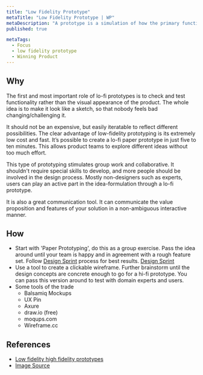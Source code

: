 ```yaml
---
title: "Low Fidelity Prototype"
metaTitle: "Low Fidelity Prototype | WP"
metaDescription: "A prototype is a simulation of how the primary functionality of the product will work. It allows product teams to initiate discussion with other stakeholders such as domain experts, potential users, decision makers, etc. Low-fidelity (lo-fi) prototyping is a quick and easy way to translate high-level design concepts into tangible and testable artifacts. Should not be so concrete and should NOT look like a finished product."
published: true

metaTags:
  - Focus
  - low fidelity prototype
  - Winning Product
---
```


## Why

The first and most important role of lo-fi prototypes is to check and test functionality rather than the visual appearance of the product. The whole idea is to make it look like a sketch, so that nobody feels bad changing/challenging it.

It should not be an expensive, but easily iteratable to reflect different possibilities. The clear advantage of low-fidelity prototyping is its extremely low cost and fast. It’s possible to create a lo-fi paper prototype in just five to ten minutes. This allows product teams to explore different ideas without too much effort.

This type of prototyping stimulates group work and collaborative. It shouldn't require special skills to develop, and more people should be involved in the design process. Mostly non-designers such as experts, users can play an active part in the idea-formulation through a lo-fi prototype.

It is also a great communication tool. It can communicate the value proposition and features of your solution in a non-ambiguous interactive manner.

## How

- Start with 'Paper Prototyping', do this as a group exercise. Pass the idea around until your team is happy and in agreement with a rough feature set. Follow [Design Sprint](https://www.gv.com/sprint/) process for best results.
  [Design Sprint](https://miro.medium.com/max/2000/1*YAulgPaB93hG_V0Pomc1xg.jpeg)
- Use a tool to create a clickable wireframe. Further brainstorm until the design concepts are concrete enough to go for a hi-fi prototype. You can pass this version around to test with domain experts and users.
- Some tools of the trade
  - Balsamiq Mockups
  - UX Pin
  - Axure
  - draw.io (free)
  - moqups.com
  - Wireframe.cc

## References

- [Low fidelity high fidelity prototypes](https://theblog.adobe.com/prototyping-difference-low-fidelity-high-fidelity-prototypes-use/)
- [Image Source](https://sprintstories.com/7-tips-for-the-first-ever-design-sprint-of-a-company-16682b307c1c)
